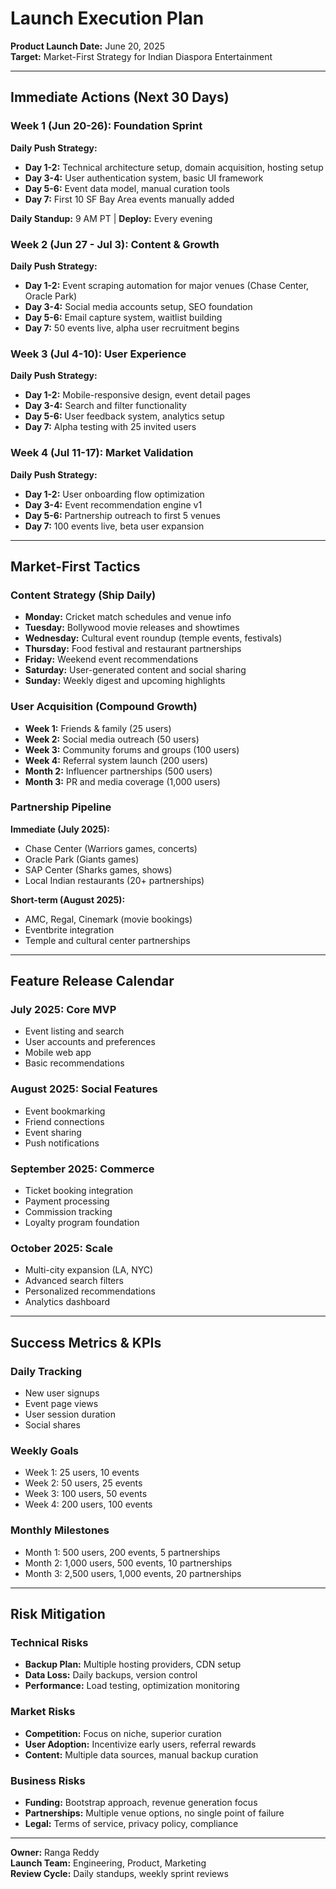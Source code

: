 # Launch Execution Plan

**Product Launch Date:** June 20, 2025  
**Target:** Market-First Strategy for Indian Diaspora Entertainment

---

## Immediate Actions (Next 30 Days)

### Week 1 (Jun 20-26): Foundation Sprint
**Daily Push Strategy:**
- **Day 1-2:** Technical architecture setup, domain acquisition, hosting setup
- **Day 3-4:** User authentication system, basic UI framework
- **Day 5-6:** Event data model, manual curation tools
- **Day 7:** First 10 SF Bay Area events manually added

**Daily Standup:** 9 AM PT | **Deploy:** Every evening

### Week 2 (Jun 27 - Jul 3): Content & Growth
**Daily Push Strategy:**
- **Day 1-2:** Event scraping automation for major venues (Chase Center, Oracle Park)
- **Day 3-4:** Social media accounts setup, SEO foundation
- **Day 5-6:** Email capture system, waitlist building
- **Day 7:** 50 events live, alpha user recruitment begins

### Week 3 (Jul 4-10): User Experience
**Daily Push Strategy:**
- **Day 1-2:** Mobile-responsive design, event detail pages
- **Day 3-4:** Search and filter functionality
- **Day 5-6:** User feedback system, analytics setup
- **Day 7:** Alpha testing with 25 invited users

### Week 4 (Jul 11-17): Market Validation
**Daily Push Strategy:**
- **Day 1-2:** User onboarding flow optimization
- **Day 3-4:** Event recommendation engine v1
- **Day 5-6:** Partnership outreach to first 5 venues
- **Day 7:** 100 events live, beta user expansion

---

## Market-First Tactics

### Content Strategy (Ship Daily)
- **Monday:** Cricket match schedules and venue info
- **Tuesday:** Bollywood movie releases and showtimes
- **Wednesday:** Cultural event roundup (temple events, festivals)
- **Thursday:** Food festival and restaurant partnerships
- **Friday:** Weekend event recommendations
- **Saturday:** User-generated content and social sharing
- **Sunday:** Weekly digest and upcoming highlights

### User Acquisition (Compound Growth)
- **Week 1:** Friends & family (25 users)
- **Week 2:** Social media outreach (50 users)
- **Week 3:** Community forums and groups (100 users)
- **Week 4:** Referral system launch (200 users)
- **Month 2:** Influencer partnerships (500 users)
- **Month 3:** PR and media coverage (1,000 users)

### Partnership Pipeline
**Immediate (July 2025):**
- Chase Center (Warriors games, concerts)
- Oracle Park (Giants games)
- SAP Center (Sharks games, shows)
- Local Indian restaurants (20+ partnerships)

**Short-term (August 2025):**
- AMC, Regal, Cinemark (movie bookings)
- Eventbrite integration
- Temple and cultural center partnerships

---

## Feature Release Calendar

### July 2025: Core MVP
- Event listing and search
- User accounts and preferences
- Mobile web app
- Basic recommendations

### August 2025: Social Features
- Event bookmarking
- Friend connections
- Event sharing
- Push notifications

### September 2025: Commerce
- Ticket booking integration
- Payment processing
- Commission tracking
- Loyalty program foundation

### October 2025: Scale
- Multi-city expansion (LA, NYC)
- Advanced search filters
- Personalized recommendations
- Analytics dashboard

---

## Success Metrics & KPIs

### Daily Tracking
- New user signups
- Event page views
- User session duration
- Social shares

### Weekly Goals
- Week 1: 25 users, 10 events
- Week 2: 50 users, 25 events
- Week 3: 100 users, 50 events
- Week 4: 200 users, 100 events

### Monthly Milestones
- Month 1: 500 users, 200 events, 5 partnerships
- Month 2: 1,000 users, 500 events, 10 partnerships
- Month 3: 2,500 users, 1,000 events, 20 partnerships

---

## Risk Mitigation

### Technical Risks
- **Backup Plan:** Multiple hosting providers, CDN setup
- **Data Loss:** Daily backups, version control
- **Performance:** Load testing, optimization monitoring

### Market Risks
- **Competition:** Focus on niche, superior curation
- **User Adoption:** Incentivize early users, referral rewards
- **Content:** Multiple data sources, manual backup curation

### Business Risks
- **Funding:** Bootstrap approach, revenue generation focus
- **Partnerships:** Multiple venue options, no single point of failure
- **Legal:** Terms of service, privacy policy, compliance

---

**Owner:** Ranga Reddy  
**Launch Team:** Engineering, Product, Marketing  
**Review Cycle:** Daily standups, weekly sprint reviews